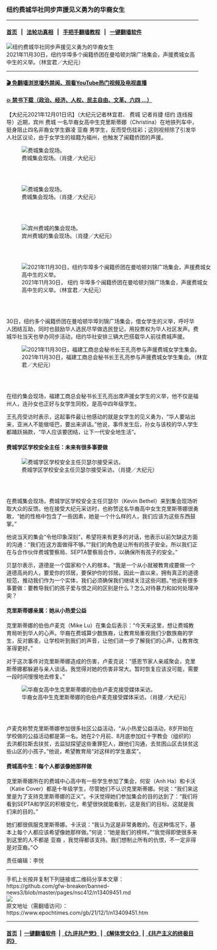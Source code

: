 ### 纽约费城华社同步声援见义勇为的华裔女生
------------------------

#### [首页](https://github.com/gfw-breaker/banned-news3/blob/master/README.md) &nbsp;&nbsp;|&nbsp;&nbsp; [法轮功真相](https://github.com/begood0513/basic/blob/master/README.md)  &nbsp;&nbsp;|&nbsp;&nbsp; [手把手翻墙教程](https://github.com/gfw-breaker/guides/wiki)  &nbsp;&nbsp;|&nbsp;&nbsp; [一键翻墙软件](https://github.com/gfw-breaker/nogfw/blob/master/README.md)  



<div><img alt="纽约费城华社同步声援见义勇为的华裔女生" class="attachment-djy_600_400 size-djy_600_400 wp-post-image" src="https://i.epochtimes.com/assets/uploads/2021/12/id13409455-154357-600x400.jpg"/>
<div class="caption">
 2021年11月30日，纽约华埠多个闽籍侨团在曼哈顿刘锦广场集会，声援费城女高中生的义举。（林宜君／大纪元）
</div></div><hr/>

#### [ 🎬  免翻墙浏览墙外禁闻、观看YouTube热门视频及电视直播](https://github.com/gfw-breaker/HelloWorld)

#### [ 💥  禁书下载（政治、经济、人权、民主自由、文革、六四 ...）](https://github.com/gfw-breaker/books/blob/master/README.md)

<div><p>
 【大纪元2021年12月01日讯】（大纪元记者林宜君、
 <ok href="https://www.epochtimes.com/gb/tag/%E8%B4%B9%E5%9F%8E.html">
  费城
 </ok>
 记者肖捷
 <ok href="https://www.epochtimes.com/gb/tag/%E7%BA%BD%E7%BA%A6.html">
  纽约
 </ok>
 连线报导）近期，宾州
 <ok href="https://www.epochtimes.com/gb/tag/%E8%B4%B9%E5%9F%8E.html">
  费城
 </ok>
 一名华裔女高中生克里斯蒂娜（Christina）在地铁列车中，挺身阻止四名非裔女学生霸凌
 <ok href="https://www.epochtimes.com/gb/tag/%E4%BA%9A%E8%A3%94.html">
  亚裔
 </ok>
 男学生，反而受伤挂彩；这则视频除了引发华人社区议论，由于女学生的祖籍为福州，也触发了闽籍侨团的声援。
</p>
<figure aria-describedby="caption-13409458" class="wp-caption aligncenter" id="13409458" style="width: 500px">
 <ok href=" https://i.epochtimes.com/assets/uploads/2021/12/id13409458-154377-450x310.png" rel="noreferrer noopener" target="_blank">
  <img alt="费城集会现场。" src="https://i.epochtimes.com/assets/uploads/2021/12/id13409458-154377-450x310.png"/>
 </ok>
 <br/><figcaption class="wp-caption-text" id="caption-13409458">
  费城集会现场。（肖捷／大纪元）
 </figcaption><br/>
</figure><br/>
<figure aria-describedby="caption-13409457" class="wp-caption aligncenter" id="13409457" style="width: 500px">
 <ok href=" https://i.epochtimes.com/assets/uploads/2021/12/id13409457-154376-450x222.png" rel="noreferrer noopener" target="_blank">
  <img alt="费城集会现场。" src="https://i.epochtimes.com/assets/uploads/2021/12/id13409457-154376-450x222.png"/>
 </ok>
 <br/><figcaption class="wp-caption-text" id="caption-13409457">
  费城集会现场。（肖捷／大纪元）
 </figcaption><br/>
</figure><br/>
<figure aria-describedby="caption-13409456" class="wp-caption aligncenter" id="13409456" style="width: 500px">
 <ok href=" https://i.epochtimes.com/assets/uploads/2021/12/id13409456-154372-450x300.jpg" rel="noreferrer noopener" target="_blank">
  <img alt="宾州费城的集会现场。" src="https://i.epochtimes.com/assets/uploads/2021/12/id13409456-154372-450x300.jpg"/>
 </ok>
 <br/><figcaption class="wp-caption-text" id="caption-13409456">
  宾州费城的集会现场。（肖捷／大纪元）
 </figcaption><br/>
</figure><br/>
<figure aria-describedby="caption-13409454" class="wp-caption aligncenter" id="13409454" style="width: 500px">
 <ok href=" https://i.epochtimes.com/assets/uploads/2021/12/id13409454-154356-450x301.jpg" rel="noreferrer noopener" target="_blank">
  <img alt="2021年11月30日，纽约华埠多个闽籍侨团在曼哈顿刘锦广场集会，声援费城女高中生的义举。" src="https://i.epochtimes.com/assets/uploads/2021/12/id13409454-154356-450x301.jpg"/>
 </ok>
 <br/><figcaption class="wp-caption-text" id="caption-13409454">
  2021年11月30日，
  <ok href="https://www.epochtimes.com/gb/tag/%E7%BA%BD%E7%BA%A6.html">
   纽约
  </ok>
  华埠多个闽籍侨团在曼哈顿刘锦广场集会，声援费城女高中生的义举。（林宜君／大纪元）
 </figcaption><br/>
</figure><br/>
<p>
 30日，纽约多个闽籍侨团在曼哈顿华埠刘锦广场集会，借女学生的义举，呼吁华人团结互助，同时也鼓励华人选民尽早做选民登记，用投票权为华人社区发声。费城华社当天也举办同步活动，纽约华社安排三辆大巴搭载华人前往费城声援。
</p>
<figure aria-describedby="caption-13409453" class="wp-caption aligncenter" id="13409453" style="width: 500px">
 <ok href=" https://i.epochtimes.com/assets/uploads/2021/12/id13409453-154355-450x301.jpg" rel="noreferrer noopener" target="_blank">
  <img alt="2021年11月30日，福建工商总会秘书长王孔亮参与声援费城女学生集会。" src="https://i.epochtimes.com/assets/uploads/2021/12/id13409453-154355-450x301.jpg"/>
 </ok>
 <br/><figcaption class="wp-caption-text" id="caption-13409453">
  2021年11月30日，福建工商总会秘书长王孔亮参与声援费城女学生集会。（林宜君／大纪元）
 </figcaption><br/>
</figure><br/>
<p>
 在纽约集会现场，福建工商总会秘书长王孔亮出席声援女学生的义举，他不仅是福州人，连孙女也正好与女学生同校，是高中四年级学生。
</p>
<p>
 王孔亮受访时表示，这起事件最让他感动的就是女学生的见义勇为，“华人要站出来，亚洲人不能做哑巴，要出来讲话。”他说，事件发生后，孙女与该校的华人学生都踊跃捐款，“华人应该要团结，让下一代安全地生活”。
</p>
<h4>
 费城学区学校安全主任：未来有很多事要做
</h4>
<figure aria-describedby="caption-13409459" class="wp-caption aligncenter" id="13409459" style="width: 500px">
 <ok href=" https://i.epochtimes.com/assets/uploads/2021/12/id13409459-154378-450x297.png" rel="noreferrer noopener" target="_blank">
  <img alt="费城学区学校安全主任贝瑟尔接受采访。" src="https://i.epochtimes.com/assets/uploads/2021/12/id13409459-154378-450x297.png"/>
 </ok>
 <br/><figcaption class="wp-caption-text" id="caption-13409459">
  费城学区学校安全主任贝瑟尔接受采访。（肖捷／大纪元）
 </figcaption><br/>
</figure><br/>
<p>
 在费城集会现场，费城学区学校安全主任贝瑟尔（Kevin Bethel）来到集会现场听取大众的反馈。他在接受大纪元采访时，也称赞这名华裔高中女生克里斯蒂娜很勇敢，“她的性格中包含了一些因素，她是一个什么样的人，我们应该为这些东西鼓掌。”
</p>
<p>
 他说当天的集会“令他印象深刻”，希望将来有更多的对话，他表示以前欠缺这方面的沟通：“我们在这方面做得不够。”“我们的角色是让所有的孩子安全。所以我们正在与合作伙伴费城警察局、SEPTA警察局合作，以确保所有孩子的安全。”
</p>
<p>
 贝瑟尔表示，道德是一个国家和个人的根本。“我是一个从小就被教育成要做一个道德高尚的人，要爱你的邻居，要保护你的邻居。因此一直以来，拥有真正的道德规范，推动我们作为一个实体，我们必须确保我们继续关注这些问题。”他说有很多事要做：要教导我们的孩子爱与恨之间的区别是什么？怎么对待暴力和如何处理冲突？
</p>
<h4>
 克里斯蒂娜亲属：她从小热爱公益
</h4>
<p>
 克里斯蒂娜的伯伯卢麦克（Mike Lu）在集会后表示：“今天来这里，想让费城教育局听到华人的心声。华裔在费城算少数族裔，让教育局重视我们少数族裔的学生，反对霸凌，让学校听到我们的声音，让他们进一步了解我们的心声，让教育改革得更好。”
</p>
<p>
 对于这次事件对克里斯蒂娜造成的伤害，卢麦克说：“感恩节家人亲戚聚会，克里斯蒂娜都躲避与亲人谈话。我觉得对她的伤害非常大。暂时恢复应该没可能，需要一段时间慢慢地去修复。”
</p>
<figure aria-describedby="caption-13409460" class="wp-caption aligncenter" id="13409460" style="width: 500px">
 <ok href=" https://i.epochtimes.com/assets/uploads/2021/12/id13409460-154379-450x359.png" rel="noreferrer noopener" target="_blank">
  <img alt="华裔女高中生克里斯蒂娜的伯伯卢麦克接受媒体采访。" src="https://i.epochtimes.com/assets/uploads/2021/12/id13409460-154379-450x359.png"/>
 </ok>
 <br/><figcaption class="wp-caption-text" id="caption-13409460">
  华裔女高中生克里斯蒂娜的伯伯卢麦克接受媒体采访。（肖捷／大纪元）
 </figcaption><br/>
</figure><br/>
<p>
 卢麦克称赞克里斯蒂娜参加很多社区公益活动，“从小热爱公益活动，8岁开始在学校做的公益活动都是第一名。她在2个月前、8月底参加红十字教会（组织的）去洪都拉斯去扶贫，去监狱探望这些重罪犯人，跟他们沟通，去贫困山区去扶贫这些山区的小孩子。”他说，希望教育局“对这样的学生嘉奖”。
</p>
<h4>
 费城高中生：每个人都该像她那样做
</h4>
<p>
 克里斯蒂娜所在的费城中心高中有一些学生参加了集会，何安（Anh Ha）和卡沃（Katie Cover）都是十年级学生，尽管她们不认识克里斯蒂娜。何说：“我们来这里是为了支持克里斯蒂娜的正义”。卡沃觉得她们参加集会的目的达到了：“我们将看到SEPTA和学区的积极变化，希望很快就能看到，这是我们的目标。这就是我们来的目的。”
</p>
<p>
 她们都很佩服克里斯蒂娜。卡沃说：“我认为这是非常勇敢的。在这种情况下，基本上每个人都应该希望像她那样做。”何说：“她是我们的榜样。”“我觉得即使很多来到这里的人不都是
 <ok href="https://www.epochtimes.com/gb/tag/%E4%BA%9A%E8%A3%94.html">
  亚裔
 </ok>
 ，我觉得都该支持。我们想制止所有的仇恨，不一定非得是对亚裔。”◇
</p>
<p>
 责任编辑：李悦
</p>
</div>
<hr/>
手机上长按并复制下列链接或二维码分享本文章：<br/>
https://github.com/gfw-breaker/banned-news3/blob/master/pages/nsc412/n13409451.md <br/>
<a href='https://github.com/gfw-breaker/banned-news3/blob/master/pages/nsc412/n13409451.md'><img src='https://github.com/gfw-breaker/banned-news3/blob/master/pages/nsc412/n13409451.md.png'/></a> <br/>
原文地址（需翻墙访问）：https://www.epochtimes.com/gb/21/12/1/n13409451.htm


------------------------
#### [首页](https://github.com/gfw-breaker/banned-news3/blob/master/README.md) &nbsp;|&nbsp; [一键翻墙软件](https://github.com/gfw-breaker/nogfw/blob/master/README.md) &nbsp;| [《九评共产党》](https://github.com/gfw-breaker/9ping.md/blob/master/README.md#九评之一评共产党是什么) | [《解体党文化》](https://github.com/gfw-breaker/jtdwh.md/blob/master/README.md) | [《共产主义的终极目的》](https://github.com/gfw-breaker/gczydzjmd.md/blob/master/README.md)


<img src='http://gfw-breaker.win/banned-news3/pages/nsc412/n13409451.md' width='0px' height='0px'/>